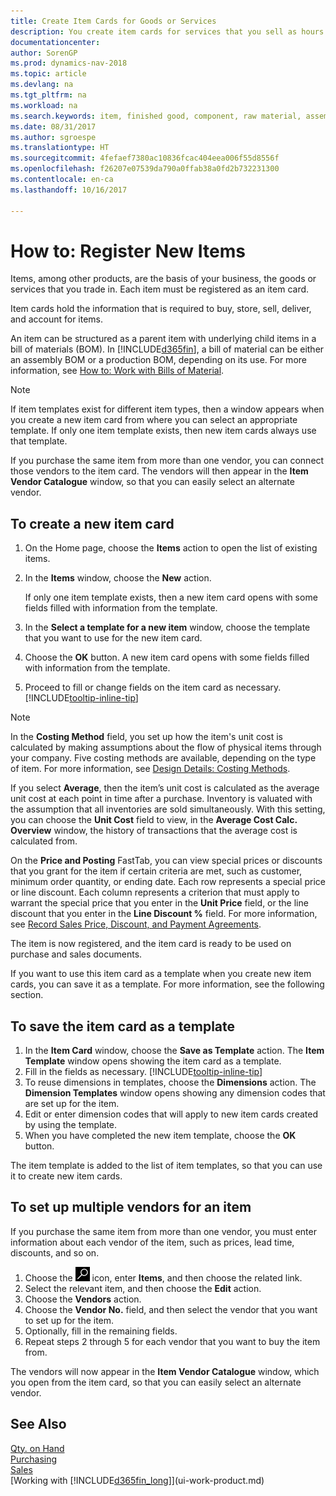 ```yaml
---
title: Create Item Cards for Goods or Services
description: You create item cards for services that you sell as hours and for physical products, such as assembly items, finished goods, components, or raw material, that you sell from your inventory.
documentationcenter: 
author: SorenGP
ms.prod: dynamics-nav-2018
ms.topic: article
ms.devlang: na
ms.tgt_pltfrm: na
ms.workload: na
ms.search.keywords: item, finished good, component, raw material, assembly item
ms.date: 08/31/2017
ms.author: sgroespe
ms.translationtype: HT
ms.sourcegitcommit: 4fefaef7380ac10836fcac404eea006f55d8556f
ms.openlocfilehash: f26207e07539da790a0ffab38a0fd2b732231300
ms.contentlocale: en-ca
ms.lasthandoff: 10/16/2017

---
```

# <a name="how-to-register-new-items"></a>How to: Register New Items
Items, among other products, are the basis of your business, the goods or services that you trade in. Each item must be registered as an item card.

Item cards hold the information that is required to buy, store, sell, deliver, and account for items.

An item can be structured as a parent item with underlying child items in a bill of materials (BOM). In [!INCLUDE[d365fin](includes/d365fin_md.md)], a bill of material can be either an assembly BOM or a production BOM, depending on its use. For more information, see [How to: Work with Bills of Material](inventory-how-work-BOMs.md).

> [!NOTE]  
>   If item templates exist for different item types, then a window appears when you create a new item card from where you can select an appropriate template. If only one item template exists, then new item cards always use that template.

If you purchase the same item from more than one vendor, you can connect those vendors to the item card. The vendors will then appear in the **Item Vendor Catalogue** window, so that you can easily select an alternate vendor.

## <a name="to-create-a-new-item-card"></a>To create a new item card
1. On the Home page, choose the **Items** action to open the list of existing items.  
2. In the **Items** window, choose the **New** action.

    If only one item template exists, then a new item card opens with some fields filled with information from the template.
3. In the **Select a template for a new item** window, choose the template that you want to use for the new item card.
4. Choose the **OK** button. A new item card opens with some fields filled with information from the template.
5. Proceed to fill or change fields on the item card as necessary. [!INCLUDE[tooltip-inline-tip](includes/tooltip-inline-tip_md.md)]

> [!NOTE]
> In the **Costing Method** field, you set up how the item's unit cost is calculated by making assumptions about the flow of physical items through your company. Five costing methods are available, depending on the type of item. For more information, see [Design Details: Costing Methods](design-details-costing-methods.md).
>
> If you select **Average**, then the item’s unit cost is calculated as the average unit cost at each point in time after a purchase. Inventory is valuated with the assumption that all inventories are sold simultaneously. With this setting, you can choose the **Unit Cost** field to view, in the **Average Cost Calc. Overview** window, the history of transactions that the average cost is calculated from.

On the **Price and Posting** FastTab, you can view special prices or discounts that you grant for the item if certain criteria are met, such as customer, minimum order quantity, or ending date. Each row represents a special price or line discount. Each column represents a criterion that must apply to warrant the special price that you enter in the **Unit Price** field, or the line discount that you enter in the **Line Discount %** field. For more information, see [Record Sales Price, Discount, and Payment Agreements](sales-how-record-sales-price-discount-payment-agreements.md).

The item is now registered, and the item card is ready to be used on purchase and sales documents.

If you want to use this item card as a template when you create new item cards, you can save it as a template. For more information, see the following section.

## <a name="to-save-the-item-card-as-a-template"></a>To save the item card as a template
1. In the **Item Card** window, choose the **Save as Template** action. The **Item Template** window opens showing the item card as a template.
2. Fill in the fields as necessary. [!INCLUDE[tooltip-inline-tip](includes/tooltip-inline-tip_md.md)]
3. To reuse dimensions in templates, choose the **Dimensions** action. The **Dimension Templates** window opens showing any dimension codes that are set up for the item.
4. Edit or enter dimension codes that will apply to new item cards created by using the template.
5. When you have completed the new item template, choose the **OK** button.

The item template is added to the list of item templates, so that you can use it to create new item cards.

## <a name="to-set-up-multiple-vendors-for-an-item"></a>To set up multiple vendors for an item  
If you purchase the same item from more than one vendor, you must enter information about each vendor of the item, such as prices, lead time, discounts, and so on.  

1.  Choose the ![Search for Page or Report](media/ui-search/search_small.png "Search for Page or Report icon") icon, enter **Items**, and then choose the related link.  
2.  Select the relevant item, and then choose the **Edit** action.  
3.  Choose the **Vendors** action.  
4.  Choose the **Vendor No.** field, and then select the vendor that you want to set up for the item.  
5.  Optionally, fill in the remaining fields.  
6.  Repeat steps 2 through 5 for each vendor that you want to buy the item from.

The vendors will now appear in the **Item Vendor Catalogue** window, which you open from the item card, so that you can easily select an alternate vendor.

## <a name="see-also"></a>See Also
  [Qty. on Hand](inventory-manage-inventory.md)  
  [Purchasing](purchasing-manage-purchasing.md)  
  [Sales](sales-manage-sales.md)  
  [Working with [!INCLUDE[d365fin_long](includes/d365fin_long_md.md)]](ui-work-product.md)

##

